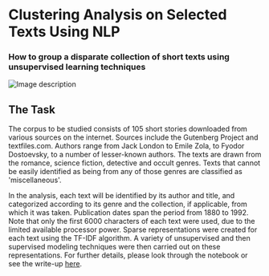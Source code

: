 # Clustering Analysis on Selected Texts Using NLP

### How to group a disparate collection of short texts using unsupervised learning techniques

![Image description](https://tclibraryblog.files.wordpress.com/2016/10/projectgutenburg.jpg?w=526&h=315)

## The Task

The corpus to be studied consists of 105 short stories downloaded from various sources on the internet. Sources include the Gutenberg Project and textfiles.com. Authors range from Jack London to Emile Zola, to Fyodor Dostoevsky, to a number of lesser-known authors. The texts are drawn from the romance, science fiction, detective and occult genres. Texts that cannot be easily identified as being from any of those genres are classified as 'miscellaneous'.

In the analysis, each text will be identified by its author and title, and categorized according to its genre and the collection, if applicable, from which it was taken. Publication dates span the period from 1880 to 1992. Note that only the first 6000 characters of each text were used, due to the limited available processor power. Sparse representations were created for each text using the TF-IDF algorithm. A variety of unsupervised and then supervised modeling techniques were then carried out on these representations. For further details, please look through the notebook or see the write-up [here](https://www.markferguson.info/post/clustering-analysis-on-selected-texts-using-natural-language-processing/ "NLP Project Page").
